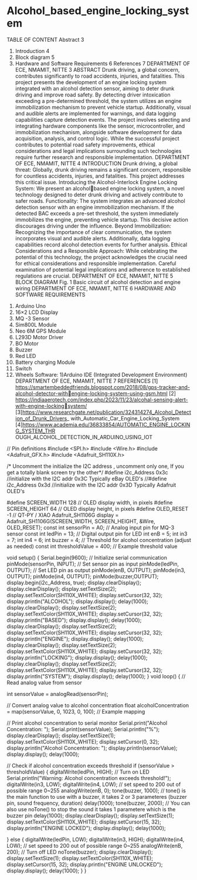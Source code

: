 # Alcohol_based_engine_locking_system

  TABLE OF CONTENT
  Abstract 3
  1. Introduction 4
  2. Block diagram 5
  3. Hardware and Software Requirements 6
  References 7
  DEPARTMENT OF ECE, NMAMIT, NITTE 3
  ABSTRACT
  Drunk driving, a global concern, contributes significantly to road accidents, injuries, 
  and fatalities. This project presents the development of an engine locking system 
  integrated with an alcohol detection sensor, aiming to deter drunk driving and 
  improve road safety. By detecting driver intoxication exceeding a pre-determined 
  threshold, the system utilizes an engine immobilization mechanism to prevent 
  vehicle startup. Additionally, visual and audible alerts are implemented for 
  warnings, and data logging capabilities capture detection events. The project 
  involves selecting and integrating hardware components like the sensor, 
  microcontroller, and immobilization mechanism, alongside software development 
  for data acquisition, analysis, and control logic. While the successful project 
  contributes to potential road safety improvements, ethical considerations and legal 
  implications surrounding such technologies require further research and responsible 
  implementation.
  DEPARTMENT OF ECE, NMAMIT, NITTE 4
  INTRODUCTION
  Drunk driving, a global threat: Globally, drunk driving remains a significant 
  concern, responsible for countless accidents, injuries, and fatalities. This project 
  addresses this critical issue.
  Introducing the Alcohol-Interlock Engine Locking System: We present an alcoholbased engine locking system, a novel technology designed to deter drunk driving 
  and actively contribute to safer roads.
  Functionality: The system integrates an advanced alcohol detection sensor with an 
  engine immobilization mechanism. If the detected BAC exceeds a pre-set threshold, 
  the system immediately immobilizes the engine, preventing vehicle startup. This 
  decisive action discourages driving under the influence.
  Beyond Immobilization: Recognizing the importance of clear communication, the 
  system incorporates visual and audible alerts. Additionally, data logging capabilities 
  record alcohol detection events for further analysis.
  Ethical Considerations and a Responsible Approach: While celebrating the potential 
  of this technology, the project acknowledges the crucial need for ethical 
  considerations and responsible implementation. Careful examination of potential 
  legal implications and adherence to established regulations are crucial.
  DEPARTMENT OF ECE, NMAMIT, NITTE 5
  BLOCK DIAGRAM
  Fig. 1 Basic circuit of alcohol detection and engine wiring
  DEPARTMENT OF ECE, NMAMIT, NITTE 6
  HARDWARE AND SOFTWARE REQUIREMENTS
  1) Arduino Uno
  2) 16×2 LCD Display
  3) MQ -3 Sensor
  4) Sim800L Module
  5) Neo 6M GPS Module
  6) L293D Motor Driver
  7) BO Motor
  8) Buzzer
  9) Red LED
  10) Battery charging Module
  11) Switch
  12) Wheels
  Software:
  1)Arduino IDE (Integrated Development Environment)
  DEPARTMENT OF ECE, NMAMIT, NITTE 7
  REFERENCES
  [1] https://smartembeddedfriends.blogspot.com/2018/08/gps-tracker-and-alcohol-detector-withengine-locking-system-using-gsm.html
  [2] https://indiaaerotech.com/index.php/2023/11/23/alcohal-sensing-alert-with-engine-lockingsystem/
  [3]https://www.researchgate.net/publication/324314274_Alcohol_Detection_of_Drunk_Drivers_
with_Automatic_Car_Engine_Locking_System
[4]https://www.academia.edu/36833854/AUTOMATIC_ENGINE_LOCKING_SYSTEM_THR
OUGH_ALCOHOL_DETECTION_IN_ARDUINO_USING_IOT

// Pin definitions
#include <SPI.h>
#include <Wire.h>
#include <Adafruit_GFX.h>
#include <Adafruit_SH110X.h>

/* Uncomment the initialize the I2C address , uncomment only one, If you get a totally blank screen try the other*/
#define i2c_Address 0x3c //initialize with the I2C addr 0x3C Typically eBay OLED's
//#define i2c_Address 0x3d //initialize with the I2C addr 0x3D Typically Adafruit OLED's

#define SCREEN_WIDTH 128 // OLED display width, in pixels
#define SCREEN_HEIGHT 64 // OLED display height, in pixels
#define OLED_RESET -1   //   QT-PY / XIAO
Adafruit_SH1106G display = Adafruit_SH1106G(SCREEN_WIDTH, SCREEN_HEIGHT, &Wire, OLED_RESET);
const int sensorPin = A0;  // Analog input pin for MQ-3 sensor
const int ledPin = 13;     // Digital output pin for LED
int enB = 5;
int in3 = 7;
int in4 = 6;
int buzzer = 4;
// Threshold for alcohol concentration (adjust as needed)
const int thresholdValue = 400; // Example threshold value

void setup() {
  Serial.begin(9600);  // Initialize serial communication
  pinMode(sensorPin, INPUT);  // Set sensor pin as input
  pinMode(ledPin, OUTPUT);     // Set LED pin as output
  pinMode(enB, OUTPUT);
  pinMode(in3, OUTPUT);
  pinMode(in4, OUTPUT);
  pinMode(buzzer,OUTPUT);
  display.begin(i2c_Address, true);
  display.clearDisplay();
  display.clearDisplay();
  display.setTextSize(2);
  display.setTextColor(SH110X_WHITE);
  display.setCursor(32, 32);
  display.println("ALCOHOL");
  display.display();
  delay(1000); 
  display.clearDisplay();
  display.setTextSize(2);
  display.setTextColor(SH110X_WHITE);
  display.setCursor(32, 32);
  display.println("BASED");
  display.display();
  delay(1000); 
  display.clearDisplay();
  display.setTextSize(2);
  display.setTextColor(SH110X_WHITE);
  display.setCursor(32, 32);
  display.println("ENGINE");
  display.display();
  delay(1000); 
  display.clearDisplay();
  display.setTextSize(2);
  display.setTextColor(SH110X_WHITE);
  display.setCursor(32, 32);
  display.println("LOCKING");
  display.display();
  delay(1000); 
  display.clearDisplay();
  display.setTextSize(2);
  display.setTextColor(SH110X_WHITE);
  display.setCursor(32, 32);
  display.println("SYSTEM");
  display.display();
  delay(1000); 
}
void loop() {
  // Read analog value from sensor

  int sensorValue = analogRead(sensorPin);

  // Convert analog value to alcohol concentration
  float alcoholConcentration = map(sensorValue, 0, 1023, 0, 100); // Example mapping

  // Print alcohol concentration to serial monitor
  Serial.print("Alcohol Concentration: ");
  Serial.print(sensorValue);
  Serial.println("%");
  display.clearDisplay();
  display.setTextSize(1);
  display.setTextColor(SH110X_WHITE);
  display.setCursor(0, 32);
  display.println("Alcohol Concentration: ");
  display.println(sensorValue);
  display.display();
  delay(1000); 

  // Check if alcohol concentration exceeds threshold
  if (sensorValue > thresholdValue) {
    digitalWrite(ledPin, HIGH);  // Turn on LED
    Serial.println("Warning: Alcohol concentration exceeds threshold!");
    digitalWrite(in3, LOW);
  digitalWrite(in4, LOW);
  // set speed to 200 out of possible range 0~255
  analogWrite(enB, 0);
   tone(buzzer, 1000); // tone() is the main function to use with a buzzer, it takes 2 or 3 parameteres (buzzer pin, sound frequency, duration)
 delay(1000);
 tone(buzzer, 2000); // You can also use noTone() to stop the sound it takes 1 parametere which is the buzzer pin
 delay(1000);
  display.clearDisplay();
  display.setTextSize(1);
  display.setTextColor(SH110X_WHITE);
  display.setCursor(15, 32);
  display.println("ENGINE LOCKED");
  display.display();
  delay(1000); 

  } 
  else {
    digitalWrite(ledPin, LOW); 
    digitalWrite(in3, HIGH);
  digitalWrite(in4, LOW);
  // set speed to 200 out of possible range 0~255
  analogWrite(enB, 200);  // Turn off LED
  noTone(buzzer);
  display.clearDisplay();
  display.setTextSize(1);
  display.setTextColor(SH110X_WHITE);
  display.setCursor(15, 32);
  display.println("ENGINE UNLOCKED");
  display.display();
  delay(1000); 
 }
}
